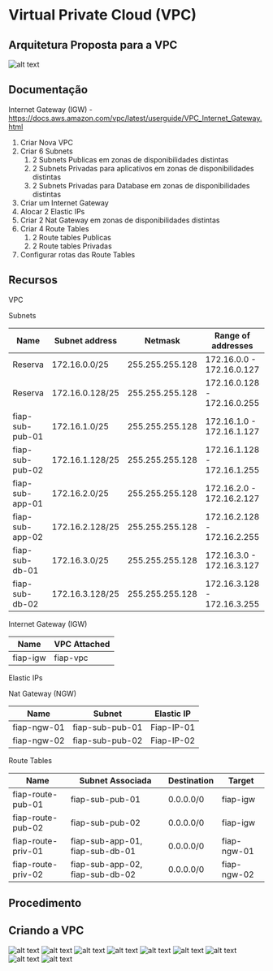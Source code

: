 # Virtual Private Cloud (VPC)

## Arquitetura Proposta para a VPC

![alt text](https://raw.githubusercontent.com/dhnomura/Grupo2ABD-FrameworkDev/main/imagens/HighLevelVPC.PNG)

## Documentação

Internet Gateway (IGW) - https://docs.aws.amazon.com/vpc/latest/userguide/VPC_Internet_Gateway.html


1. Criar Nova VPC
2. Criar 6 Subnets
   1. 2 Subnets Publicas em zonas de disponibilidades distintas
   2. 2 Subnets Privadas para aplicativos em zonas de disponibilidades distintas
   3. 2 Subnets Privadas para Database em zonas de disponibilidades distintas
3. Criar um Internet Gateway
4. Alocar 2 Elastic IPs
5. Criar 2 Nat Gateway em zonas de disponibilidades distintas
6. Criar 4 Route Tables
   1. 2 Route tables Publicas
   2. 2 Route tables Privadas
7. Configurar rotas das Route Tables

## Recursos

VPC

Subnets

Name           |Subnet address	|Netmask			|Range of addresses			|Hosts   | Usage    |Availability Zone|
-------------- |--------------- |------------------ |-------------------------- |------- |--------- |-|
Reserva        |172.16.0.0/25	|255.255.255.128	|172.16.0.0 - 172.16.0.127	|126	 | Reserved | na|
Reserva        |172.16.0.128/25	|255.255.255.128	|172.16.0.128 - 172.16.0.255	|126 | Reserved | na|
fiap-sub-pub-01|172.16.1.0/25	|255.255.255.128	|172.16.1.0 - 172.16.1.127	|126     | Public 1 | sa-east-1a|
fiap-sub-pub-02|172.16.1.128/25	|255.255.255.128	|172.16.1.128 - 172.16.1.255	|126 | Public 2 | sa-east-1b|
fiap-sub-app-01|172.16.2.0/25	|255.255.255.128	|172.16.2.0 - 172.16.2.127	|126     | App 1    | sa-east-1a|
fiap-sub-app-02|172.16.2.128/25	|255.255.255.128	|172.16.2.128 - 172.16.2.255	|126 | App 2    | sa-east-1b|
fiap-sub-db-01 |172.16.3.0/25	|255.255.255.128	|172.16.3.0 - 172.16.3.127	|126     | DB 1     | sa-east-1a|
fiap-sub-db-02 |172.16.3.128/25	|255.255.255.128	|172.16.3.128 - 172.16.3.255	|126 | DB 2     | sa-east-1b|

Internet Gateway (IGW)

Name     |VPC Attached  |
-------- |------------- |
fiap-igw |fiap-vpc      |

Elastic IPs

Nat Gateway (NGW)

Name        |Subnet          |Elastic IP |
----------- |--------------- |---------- |
fiap-ngw-01 |fiap-sub-pub-01 |Fiap-IP-01 |
fiap-ngw-02 |fiap-sub-pub-02 |Fiap-IP-02 |

Route Tables

Name               |Subnet Associada                |Destination   |Target       |
------------------ |------------------------------- |------------- |------------ |
fiap-route-pub-01  |fiap-sub-pub-01                 |0.0.0.0/0     |fiap-igw     |
fiap-route-pub-02  |fiap-sub-pub-02                 |0.0.0.0/0     |fiap-igw     |
fiap-route-priv-01 |fiap-sub-app-01, fiap-sub-db-01 |0.0.0.0/0     |fiap-ngw-01  |
fiap-route-priv-02 |fiap-sub-app-02, fiap-sub-db-02 |0.0.0.0/0     |fiap-ngw-02  |

## Procedimento

## Criando a VPC

![alt text](https://github.com/dhnomura/Grupo2ABD-FrameworkDev/blob/main/imagens/vpc01.png)
![alt text](https://github.com/dhnomura/Grupo2ABD-FrameworkDev/blob/main/imagens/vpc02.png)
![alt text](https://github.com/dhnomura/Grupo2ABD-FrameworkDev/blob/main/imagens/vpc03.png)
![alt text](https://github.com/dhnomura/Grupo2ABD-FrameworkDev/blob/main/imagens/vpc04.png)
![alt text](https://github.com/dhnomura/Grupo2ABD-FrameworkDev/blob/main/imagens/vpc05.png)
![alt text](https://github.com/dhnomura/Grupo2ABD-FrameworkDev/blob/main/imagens/vpc06.png)
![alt text](https://github.com/dhnomura/Grupo2ABD-FrameworkDev/blob/main/imagens/vpc07.png)
![alt text](https://github.com/dhnomura/Grupo2ABD-FrameworkDev/blob/main/imagens/vpc08.png)
![alt text](https://github.com/dhnomura/Grupo2ABD-FrameworkDev/blob/main/imagens/vpc09.png)
